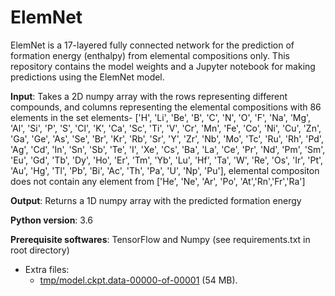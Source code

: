 # ElemNet
ElemNet is a 17-layered fully connected network for the prediction of formation energy (enthalpy) from elemental compositions only. This repository contains the model weights and a Jupyter notebook for making predictions using the ElemNet model.

<b>Input</b>: Takes a 2D numpy array with the rows representing different compounds, and columns representing the elemental compositions with 86 elements in the set elements- ['H', 'Li', 'Be', 'B', 'C', 'N', 'O', 'F', 'Na', 'Mg', 'Al', 'Si', 'P', 'S', 'Cl', 'K', 'Ca', 'Sc', 'Ti', 'V', 'Cr', 'Mn', 'Fe', 'Co', 'Ni', 'Cu', 'Zn', 'Ga', 'Ge', 'As', 'Se', 'Br', 'Kr', 'Rb', 'Sr', 'Y', 'Zr', 'Nb', 'Mo', 'Tc', 'Ru', 'Rh', 'Pd', 'Ag', 'Cd', 'In', 'Sn', 'Sb', 'Te', 'I', 'Xe', 'Cs', 'Ba', 'La', 'Ce', 'Pr', 'Nd', 'Pm', 'Sm', 'Eu', 'Gd', 'Tb', 'Dy', 'Ho', 'Er', 'Tm', 'Yb', 'Lu', 'Hf', 'Ta', 'W', 'Re', 'Os', 'Ir', 'Pt', 'Au', 'Hg', 'Tl', 'Pb', 'Bi', 'Ac', 'Th', 'Pa', 'U', 'Np', 'Pu'], elemental compositon does not contain any element from ['He', 'Ne', 'Ar', 'Po', 'At','Rn','Fr','Ra']

<b>Output</b>: Returns a 1D numpy array with the predicted formation energy

<b>Python version</b>: 3.6

<b>Prerequisite softwares</b>: TensorFlow and Numpy (see requirements.txt in root directory)

* Extra files:
  + [tmp/model.ckpt.data-00000-of-00001](http://cucis.ece.northwestern.edu/projects/DataSets/ElemNet/elemnet/tmp/model.ckpt.data-00000-of-00001) (54 MB).

